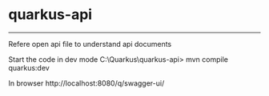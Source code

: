 # quarkus-api
------------
Refere open api file to understand api documents

Start the code in dev mode
C:\Quarkus\quarkus-api> mvn compile quarkus:dev

In browser 
http://localhost:8080/q/swagger-ui/

